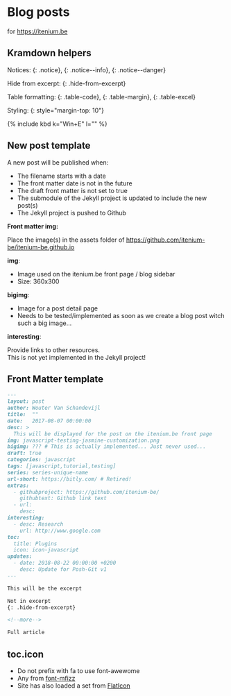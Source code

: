 Blog posts
==========
for https://itenium.be

## Kramdown helpers

Notices: {: .notice}, {: .notice--info}, {: .notice--danger}  

Hide from excerpt: {: .hide-from-excerpt}

Table formatting: {: .table-code}, {: .table-margin}, {: .table-excel}

Styling: {: style="margin-top: 10"}

 {% include kbd k="Win+E" l="" %}


## New post template

A new post will be published when: 

- The filename starts with a date
- The front matter date is not in the future
- The draft front matter is not set to true
- The submodule of the Jekyll project is updated to include the new post(s)
- The Jekyll project is pushed to Github

**Front matter img:**  

Place the image(s) in the assets folder of https://github.com/itenium-be/itenium-be.github.io

**img**:  

- Image used on the itenium.be front page / blog sidebar
- Size: 360x300

**bigimg**:  

- Image for a post detail page
- Needs to be tested/implemented as soon as we create a blog post witch such a big image...

**interesting**:  

Provide links to other resources.  
This is not yet implemented in the Jekyll project!


## Front Matter template

```md
---
layout: post
author: Wouter Van Schandevijl
title:  ""
date:   2017-08-07 00:00:00
desc: >
  This will be displayed for the post on the itenium.be front page
img: javascript-testing-jasmine-customization.png
bigimg: ??? # This is actually implemented... Just never used...
draft: true
categories: javascript
tags: [javascript,tutorial,testing]
series: series-unique-name
url-short: https://bitly.com/ # Retired!
extras:
  - githubproject: https://github.com/itenium-be/
    githubtext: Github link text
  - url: 
    desc: 
interesting:
  - desc: Research
    url: http://www.google.com
toc:
  title: Plugins
  icon: icon-javascript
updates:
  - date: 2018-08-22 00:00:00 +0200
    desc: Update for Posh-Git v1
---

This will be the excerpt

Not in excerpt
{: .hide-from-excerpt}

<!--more-->

Full article
```

## toc.icon

- Do not prefix with fa to use font-awewome
- Any from [font-mfizz](http://fizzed.com/oss/font-mfizz)
- Site has also loaded a set from [FlatIcon](https://itenium.be/vendor/flat-icon/flaticon.html)
